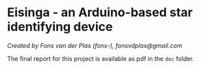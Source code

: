 Eisinga - an Arduino-based star identifying device
=======
_Created by Fons van der Plas (fons-), fonsvdplas@gmail.com_

The final report for this project is available as pdf in the `doc` folder.
